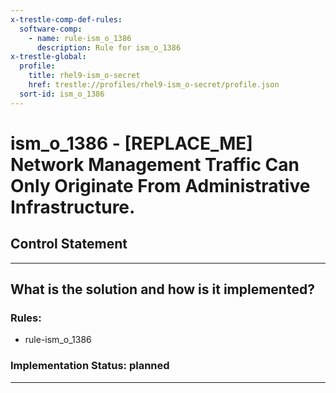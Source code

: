 ```yaml
---
x-trestle-comp-def-rules:
  software-comp:
    - name: rule-ism_o_1386
      description: Rule for ism_o_1386
x-trestle-global:
  profile:
    title: rhel9-ism_o-secret
    href: trestle://profiles/rhel9-ism_o-secret/profile.json
  sort-id: ism_o_1386
---
```


# ism_o_1386 - \[REPLACE_ME\] Network Management Traffic Can Only Originate From Administrative Infrastructure.

## Control Statement

______________________________________________________________________

## What is the solution and how is it implemented?

<!-- For implementation status enter one of: implemented, partial, planned, alternative, not-applicable -->

<!-- Note that the list of rules under ### Rules: is read-only and changes will not be captured after assembly to JSON -->

<!-- Add control implementation description here for control: ism_o_1386 -->

### Rules:

  - rule-ism_o_1386

### Implementation Status: planned

______________________________________________________________________
